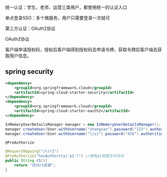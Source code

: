 
统一认证：学生、老师、运营三类用户，都使用统一的认证入口

单点登录SSO：多个微服务，用户只需要登录一次就可

第三方认证：OAuth2协议


OAuth2协议

客户端申请授权码，授权后客户端得到授权码去申请令牌，获取令牌后客户端去获取用户信息。

## spring security

```xml
<dependency>
    <groupId>org.springframework.cloud</groupId>
    <artifactId>spring-cloud-starter-security</artifactId>
</dependency>
<dependency>
    <groupId>org.springframework.cloud</groupId>
    <artifactId>spring-cloud-starter-oauth2</artifactId>
</dependency>
```

```java
InMemoryUserDetailsManager manager = new InMemoryUserDetailsManager();
manager.createUser(User.withUsername("zhangsan").password("123").authorities("p1").build());
manager.createUser(User.withUsername("lisi").password("456").authorities("p2").build());
```
`@PreAuthorize`
```java
@RequestMapping("/r/r1")
@PreAuthorize("hasAuthority('p1')") //拥有p1权限方可访问
public String r1(){
    return "访问r1资源";
}
```